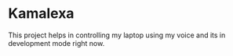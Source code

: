 # Kamalexa

This project helps in controlling my laptop using my voice and its in development mode right now.
